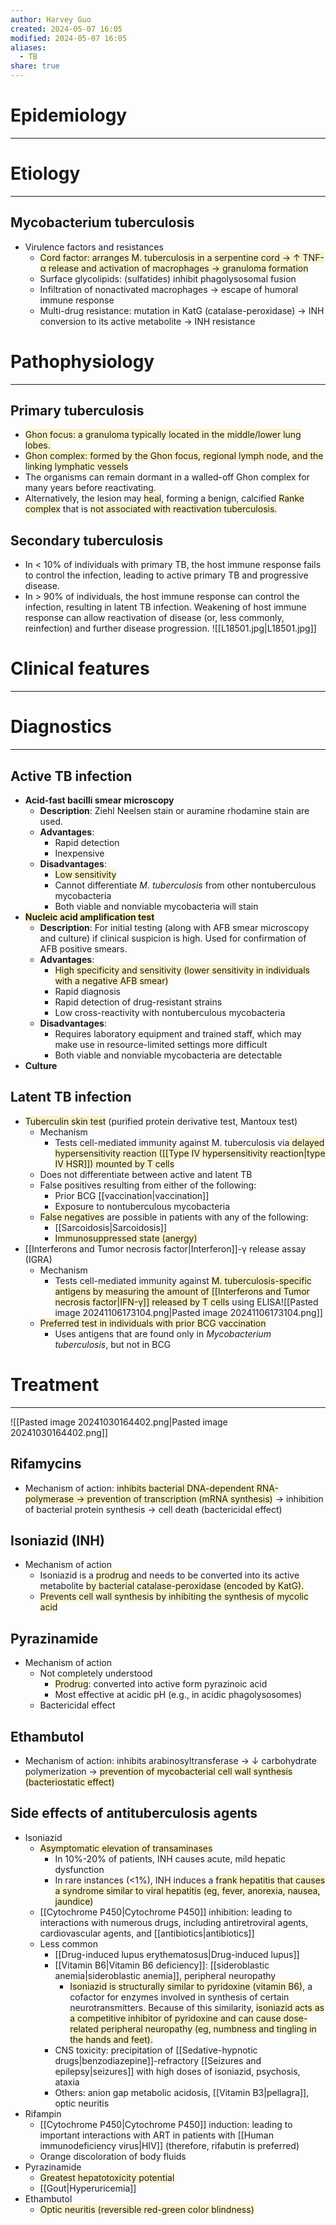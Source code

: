 ```yaml
---
author: Harvey Guo
created: 2024-05-07 16:05
modified: 2024-05-07 16:05
aliases:
  - TB
share: true
---
```

# Epidemiology
---


# Etiology
---
## Mycobacterium tuberculosis 
- Virulence factors and resistances
	- <span style="background:rgba(240, 200, 0, 0.2)">Cord factor: arranges M. tuberculosis in a serpentine cord → ↑ TNF-α release and activation of macrophages → granuloma formation</span>
	- Surface glycolipids: (sulfatides) inhibit phagolysosomal fusion
	- Infiltration of nonactivated macrophages → escape of humoral immune response 
	- Multi-drug resistance: mutation in KatG (catalase-peroxidase) → INH conversion to its active metabolite → INH resistance

# Pathophysiology
---
## Primary tuberculosis
- <span style="background:rgba(240, 200, 0, 0.2)">Ghon focus: a granuloma typically located in the middle/lower lung lobes.</span>
- <span style="background:rgba(240, 200, 0, 0.2)">Ghon complex: formed by the Ghon focus, regional lymph node, and the linking lymphatic vessels</span>
- The organisms can remain dormant in a walled-off Ghon complex for many years before reactivating.
- Alternatively, the lesion may <span style="background:rgba(240, 200, 0, 0.2)">heal</span>, forming a benign, calcified <span style="background:rgba(240, 200, 0, 0.2)">Ranke complex</span> that is <span style="background:rgba(240, 200, 0, 0.2)">not associated with reactivation tuberculosis.</span>
## Secondary tuberculosis
- In < 10% of individuals with primary TB, the host immune response fails to control the infection, leading to active primary TB and progressive disease.
- In > 90% of individuals, the host immune response can control the infection, resulting in latent TB infection. Weakening of host immune response can allow reactivation of disease (or, less commonly, reinfection) and further disease progression.
![[L18501.jpg|L18501.jpg]]

# Clinical features
---


# Diagnostics
---
## Active TB infection
- **Acid-fast bacilli smear microscopy**
	- **Description**: Ziehl Neelsen stain or auramine rhodamine stain are used.
	- **Advantages**:
		- Rapid detection
		- Inexpensive
	- **Disadvantages**:
		- <span style="background:rgba(240, 200, 0, 0.2)">Low sensitivity</span>
		- Cannot differentiate *M. tuberculosis* from other nontuberculous mycobacteria
		- Both viable and nonviable mycobacteria will stain
- **<span style="background:rgba(240, 200, 0, 0.2)">Nucleic acid amplification test</span>**
	- **Description**: For initial testing (along with AFB smear microscopy and culture) if clinical suspicion is high. Used for confirmation of AFB positive smears.
	- **Advantages**:
		- <span style="background:rgba(240, 200, 0, 0.2)">High specificity and sensitivity (lower sensitivity in individuals with a negative AFB smear)</span>
		- Rapid diagnosis
		- Rapid detection of drug-resistant strains
		- Low cross-reactivity with nontuberculous mycobacteria
	- **Disadvantages**:
		- Requires laboratory equipment and trained staff, which may make use in resource-limited settings more difficult
		- Both viable and nonviable mycobacteria are detectable
- **Culture**
## Latent TB infection
- <span style="background:rgba(240, 200, 0, 0.2)">Tuberculin skin test</span> (purified protein derivative test, Mantoux test)
	- Mechanism
		- Tests cell-mediated immunity against M. tuberculosis via<span style="background:rgba(240, 200, 0, 0.2)"> delayed hypersensitivity reaction ([[Type IV hypersensitivity reaction|type IV HSR]]) mounted by T cells</span>
	- Does not differentiate between active and latent TB
	- False positives resulting from either of the following:
		- Prior BCG [[vaccination|vaccination]]
		- Exposure to nontuberculous mycobacteria
	- <span style="background:rgba(240, 200, 0, 0.2)">False negatives</span> are possible in patients with any of the following:
		- [[Sarcoidosis|Sarcoidosis]] 
		- <span style="background:rgba(240, 200, 0, 0.2)">Immunosuppressed state (anergy)</span>
- [[Interferons and Tumor necrosis factor|Interferon]]-γ release assay (IGRA)
	- Mechanism
		- Tests cell-mediated immunity against <span style="background:rgba(240, 200, 0, 0.2)">M. tuberculosis-specific antigens by measuring the amount of [[Interferons and Tumor necrosis factor|IFN-γ]] released by T cells</span> using ELISA![[Pasted image 20241106173104.png|Pasted image 20241106173104.png]]
	- <span style="background:rgba(240, 200, 0, 0.2)">Preferred test in individuals with prior BCG vaccination</span>
		- Uses antigens that are found only in _Mycobacterium tuberculosis_, but not in BCG

# Treatment
---
![[Pasted image 20241030164402.png|Pasted image 20241030164402.png]]
## Rifamycins
- Mechanism of action: <span style="background:rgba(240, 200, 0, 0.2)">inhibits bacterial DNA-dependent RNA-polymerase → prevention of transcription (mRNA synthesis)</span> → inhibition of bacterial protein synthesis → cell death (bactericidal effect)
## Isoniazid (INH)
- Mechanism of action
	- Isoniazid is a <span style="background:rgba(240, 200, 0, 0.2)">prodrug</span> and needs to be converted into its active metabolite <span style="background:rgba(240, 200, 0, 0.2)">by bacterial catalase-peroxidase (encoded by KatG).</span>
	- <span style="background:rgba(240, 200, 0, 0.2)">Prevents cell wall synthesis by inhibiting the synthesis of mycolic acid </span>
## Pyrazinamide
- Mechanism of action
	- Not completely understood
		- <span style="background:rgba(240, 200, 0, 0.2)">Prodrug</span>: converted into active form pyrazinoic acid
		- Most effective at acidic pH (e.g., in acidic phagolysosomes)
	- Bactericidal effect
## Ethambutol
- Mechanism of action: inhibits arabinosyltransferase → ↓ carbohydrate polymerization → <span style="background:rgba(240, 200, 0, 0.2)">prevention of mycobacterial cell wall synthesis (bacteriostatic effect)</span> 
## Side effects of antituberculosis agents
- Isoniazid
	- <span style="background:rgba(240, 200, 0, 0.2)">Asymptomatic elevation of transaminases </span>
		- In 10%-20% of patients, INH causes acute, mild hepatic dysfunction
		- In rare instances (<1%), INH induces a <span style="background:rgba(240, 200, 0, 0.2)">frank hepatitis that causes a syndrome similar to viral hepatitis (eg, fever, anorexia, nausea, jaundice)</span>
	- [[Cytochrome P450|Cytochrome P450]] inhibition: leading to interactions with numerous drugs, including antiretroviral agents, cardiovascular agents, and [[antibiotics|antibiotics]]
	- Less common
		- [[Drug-induced lupus erythematosus|Drug-induced lupus]]
		- [[Vitamin B6|Vitamin B6 deficiency]]: [[sideroblastic anemia|sideroblastic anemia]], peripheral neuropathy
			- <span style="background:rgba(240, 200, 0, 0.2)">Isoniazid is structurally similar to pyridoxine (vitamin B6)</span>, a cofactor for enzymes involved in synthesis of certain neurotransmitters. Because of this similarity, <span style="background:rgba(240, 200, 0, 0.2)">isoniazid acts as a competitive inhibitor of pyridoxine and can cause dose-related peripheral neuropathy (eg, numbness and tingling in the hands and feet).</span>
		- CNS toxicity: precipitation of [[Sedative-hypnotic drugs|benzodiazepine]]-refractory [[Seizures and epilepsy|seizures]] with high doses of isoniazid, psychosis, ataxia 
		- Others: anion gap metabolic acidosis, [[Vitamin B3|pellagra]], optic neuritis
- Rifampin
	- [[Cytochrome P450|Cytochrome P450]] induction: leading to important interactions with ART in patients with [[Human immunodeficiency virus|HIV]] (therefore, rifabutin is preferred) 
	- Orange discoloration of body fluids
- Pyrazinamide	
	- <span style="background:rgba(240, 200, 0, 0.2)">Greatest hepatotoxicity potential</span>
	- [[Gout|Hyperuricemia]]
- Ethambutol	
	- <span style="background:rgba(240, 200, 0, 0.2)">Optic neuritis (reversible red-green color blindness)</span>
